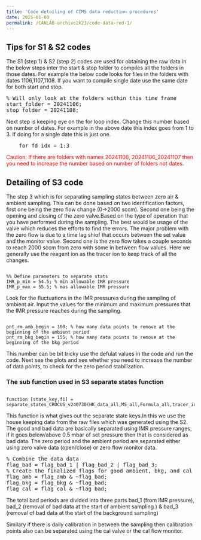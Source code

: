 ```yaml
---
title: 'Code detailing of CIMS data reduction procedures'
date: 2025-01-09
permalink: /CANLAB-archive2k23/code-data-red-1/
---
```

## Tips for S1 & S2 codes
The S1 (step 1) & S2 (step 2) codes are used for obtaining the raw data in the below steps inter the start & stop folder to compiles all the folders in those dates. For example the below code looks for files in the folders with dates 1106,1107,1108. If you want to compile single date use the same date for both start and stop.
 
 <pre>
% Will only look at the folders within this time frame
start_folder = 20241106; 
stop_folder = 20241108;
</pre>

Next step is keeping eye on the for loop index. Change this number based on number of dates. For example in the above date this index goes from 1 to 3. If doing for a single date this is just one.
<pre>
    for fd_idx = 1:3
</pre>

<span style="color: red;">Caution: If there are folders with names 20241106, 20241106_20241107 then you need to increase the number based on number of folders not dates.</span>

## Detailing of S3 code

The step 3 which is for separating sampling states between zero air & ambient sampling. This can be done based on two identification factors, first one being the zero flow change (0&rarr;2000 sccm). Second one being the opening and closing of the zero valve.Based on the type of operation that you have performed during the sampling. The best would be usage of the valve which reduces the efforts to find the errors. The major problem with the zero flow is due to a time lag shiof that occurs between the set value and the monitor value. Second one is the zero flow takes a couple seconds to reach 2000 sccm from zero with some in between flow values. Here we generally use the reagent ion as the tracer ion to keep track of all the changes.

<pre><code class="language-matlab">
%% Define parameters to separate stats
IMR_p_min = 54.5; % min allowable IMR pressure
IMR_p_max = 55.5; % mas allowable IMR pressure
</code></pre>
Look for the fluctuations in the IMR pressures during the sampling of ambient air. Input the values for the minimum and maximum pressures that the IMR pressure reaches during the sampling.

<pre><code class="language-matlab">
pnt_rm_amb_begin = 100; % how many data points to remove at the beginning of the ambient period
pnt_rm_bkg_begin = 155; % how many data points to remove at the beginning of the bkg period
</code></pre>

This number can be bit tricky use the defulat values in the code and run the code. Next see the plots and see whether you need to increase the number of data points, to check for the zero period stabilization.

### The sub function used in S3 separate states function

<pre><code class="language-matlab">
function [state_key,f1] = separate_states_CROCUS_v240730(HK_data_all,MS_all,Formula_all,tracer_ion_str,fd,MS_type,varargin)
</code></pre>
This function is what gives out the separate state keys.In this we use the house keeping data from the raw files which was generated using the S2. The good and bad data are basically separated using IMR pressure ranges, if it goes below/above  0.5 mbar of set pressure then that is considered as bad data. The zero period and the ambient period are separated either using zero valve data (open/close) or zero flow monitor data.

<pre>
% Combine the data data
flag_bad = flag_bad_1 | flag_bad_2 | flag_bad_3;
% Create the finalized flags for good ambient, bkg, and cal
flag_amb = flag_amb & ~flag_bad;
flag_bkg = flag_bkg & ~flag_bad;
flag_cal = flag_cal & ~flag_bad;
</pre>
The total bad periods are divided into three parts bad_1 (from IMR pressure), bad_2 (removal of bad data at the start of ambient sampling ) & bad_3 (removal of bad data at the start of the background sampling)

Similary if there is daily calibration in between the sampling then calibration points also can be separated using the cal valve or the cal flow monitor.


























